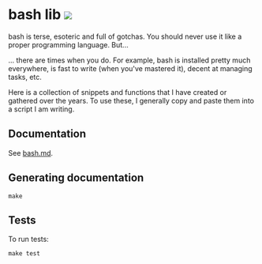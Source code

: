 # bash lib ![](https://api.travis-ci.org/dansimau/bashlib.svg?branch=master)

bash is terse, esoteric and full of gotchas. You should never use it like a
proper programming language. But...

... there are times when you do. For example, bash is installed pretty much
everywhere, is fast to write (when you've mastered it), decent at managing
tasks, etc.

Here is a collection of snippets and functions that I have created or gathered
over the years. To use these, I generally copy and paste them into a script I
am writing.

## Documentation

See [bash.md](bash.md).

## Generating documentation

    make

## Tests

To run tests:

    make test
